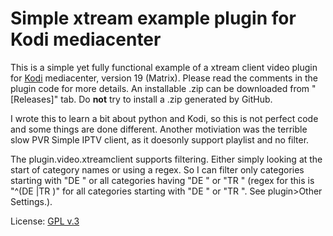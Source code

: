 # Simple xtream example plugin for Kodi mediacenter

This is a simple yet fully functional example of a xtream client video plugin for [Kodi](http://kodi.tv) mediacenter, version 19 (Matrix).
Please read the comments in the plugin code for more details.
An installable .zip can be downloaded from "[Releases]" tab.
Do **not** try to install a .zip generated by GitHub.

I wrote this to learn a bit about python and Kodi, so this is not perfect code and some things are done different. Another motiviation was the terrible slow PVR Simple IPTV client, as it doesonly support playlist and no filter.

The plugin.video.xtreamclient supports filtering. Either simply looking at the start of category names or using a regex. So I can filter only categories starting with "DE " or all categories having "DE " or "TR " (regex for this is "^(DE |TR )" for all categories starting with "DE " or "TR ". See plugin>Other Settings.).

License: [GPL v.3](http://www.gnu.org/copyleft/gpl.html)
